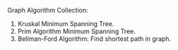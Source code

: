 Graph Algorithm Collection:

1. Kruskal Minimum Spanning Tree.
2. Prim Algorithm Minimum Spanning Tree.
3. Bellman-Ford Algorithm: Find shortest path in graph. 

